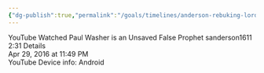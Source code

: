 ```yaml
---
{"dg-publish":true,"permalink":"/goals/timelines/anderson-rebuking-lordship-salvation/","title":"My first time rebuking Pastor Anderson","tags":["timeline","personal"],"created":"","updated":""}
---
```



<span 
	  class='ob-timelines' 
	  data-date='2016-04-29' 
	  data-title='My first time rebuking Pastor Anderson' 
	  data-class='orange' 
	  data-type='box' > 
</span>

YouTube
Watched Paul Washer is an Unsaved False Prophet
sanderson1611 2:31
Details  
Apr 29, 2016 at 11:49 PM  
YouTube
Device info: Android
